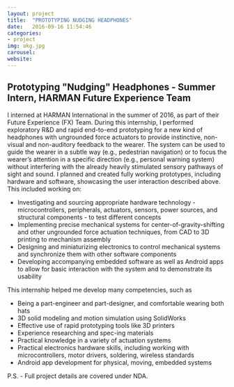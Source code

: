 ```yaml
---
layout: project
title:  "PROTOTYPING NUDGING HEADPHONES"
date:   2016-09-16 11:54:46
categories:
- project
img: akg.jpg
carousel:
website:
---
```

Prototyping "Nudging" Headphones - Summer Intern, HARMAN Future Experience Team
-----------------

I interned at HARMAN International in the summer of 2016, as part of their Future Experience (FX) Team. During this internship, I performed exploratory R&D and rapid end-to-end prototyping for a new kind of headphones with ungrounded force actuators to provide instinctive, non-visual and non-auditory feedback to the wearer. The system can be used to guide the wearer in a subtle way (e.g., pedestrian navigation) or to focus the wearer’s attention in a specific direction (e.g., personal warning system) without interfering with the already heavily stimulated sensory pathways of sight and sound. I planned and created fully working prototypes, including hardware and software, showcasing the user interaction described above. This included working on:

+   Investigating and sourcing appropriate hardware technology - microcontrollers, peripherals, actuators, sensors, power sources, and structural components - to test different concepts
+   Implementing precise mechanical systems for center-of-gravity-shifting and other ungrounded force actuation techniques, from CAD to 3D printing to mechanism assembly
+   Designing and miniaturizing electronics to control mechanical systems and synchronize them with other software components
+   Developing accompanying embedded software as well as Android apps to allow for basic interaction with the system and to demonstrate its usability

This internship helped me develop many competencies, such as

+   Being a part-engineer and part-designer, and comfortable wearing both hats
+   3D solid modeling and motion simulation using SolidWorks
+   Effective use of rapid prototyping tools like 3D printers
+   Experience researching and spec-ing materials
+   Practical knowledge in a variety of actuation systems
+   Practical electronics hardware skills, including working with microcontrollers, motor drivers, soldering, wireless standards
+   Android app development for physical, moving, embedded systems



P.S. - Full project details are covered under NDA.